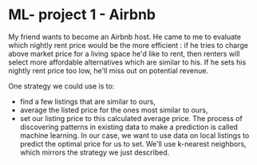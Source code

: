 # ML- project 1 - Airbnb
My friend wants to become an Airbnb host. He came to me to evaluate which nightly rent price would be the more efficient : if he tries to charge above market price for a living space he'd like to rent, then renters will select more affordable alternatives which are similar to his. If he sets his nightly rent price too low, he'll miss out on potential revenue.

One strategy we could use is to:

- find a few listings that are similar to ours,
- average the listed price for the ones most similar to ours,
- set our listing price to this calculated average price.
The process of discovering patterns in existing data to make a prediction is called machine learning. In our case, we want to use data on local listings to predict the optimal price for us to set. We'll use k-nearest neighbors, which mirrors the strategy we just described.
